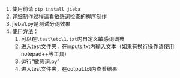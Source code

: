 1. 使用前请 ```pip install jieba```
2. 详细制作过程请看[敏感词检查的程序制作](http://www.555dreams.xin/post/3/)
3. jieba1.py是测试分词效果
4. 使用方法：
    1. 可以在```\test\etc\1.txt```内自定义敏感词词典
	2. 进入test文件夹，在inputs.txt内输入文本（如果有换行操作请使用notepad++等工具）
	3. 运行“敏感词.py”
	4. 进入test文件夹，在output.txt内查看结果
